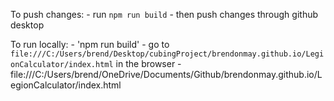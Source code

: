 To push changes:
    - run `npm run build`
    - then push changes through github desktop 

To run locally:
    - 'npm run build'
    - go to `file:///C:/Users/brend/Desktop/cubingProject/brendonmay.github.io/LegionCalculator/index.html` in the browser 
    - file:///C:/Users/brend/OneDrive/Documents/Github/brendonmay.github.io/LegionCalculator/index.html